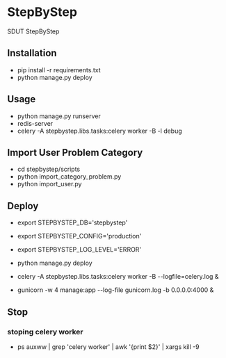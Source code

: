 # StepByStep
SDUT StepByStep

## Installation

- pip install -r requirements.txt
- python manage.py deploy

## Usage

- python manage.py runserver
- redis-server
- celery -A stepbystep.libs.tasks:celery worker -B -l debug

## Import User Problem Category

- cd stepbystep/scripts
- python import_category_problem.py
- python import_user.py

## Deploy

- export STEPBYSTEP_DB='stepbystep'
- export STEPBYSTEP_CONFIG='production'
- export STEPBYSTEP_LOG_LEVEL='ERROR'

- python manage.py deploy
- celery -A stepbystep.libs.tasks:celery worker -B --logfile=celery.log &
- gunicorn -w 4 manage:app --log-file gunicorn.log -b 0.0.0.0:4000 &

## Stop 

### stoping celery worker

- ps auxww | grep 'celery worker' | awk '{print $2}' | xargs kill -9
